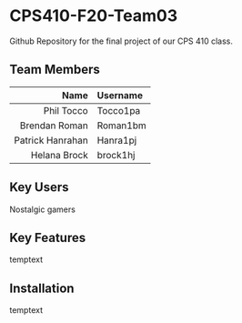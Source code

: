 # CPS410-F20-Team03
Github Repository for the final project of our CPS 410 class.

## Team Members
Name | Username
---: | :---
Phil Tocco | Tocco1pa
Brendan Roman | Roman1bm
Patrick Hanrahan | Hanra1pj
Helana Brock | brock1hj

## Key Users
Nostalgic gamers

## Key Features
temptext

## Installation
temptext
